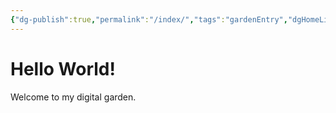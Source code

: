 ```yaml
---
{"dg-publish":true,"permalink":"/index/","tags":"gardenEntry","dgHomeLink":true,"dgPassFrontmatter":false}
---
```



# Hello World!

Welcome to my digital garden.


